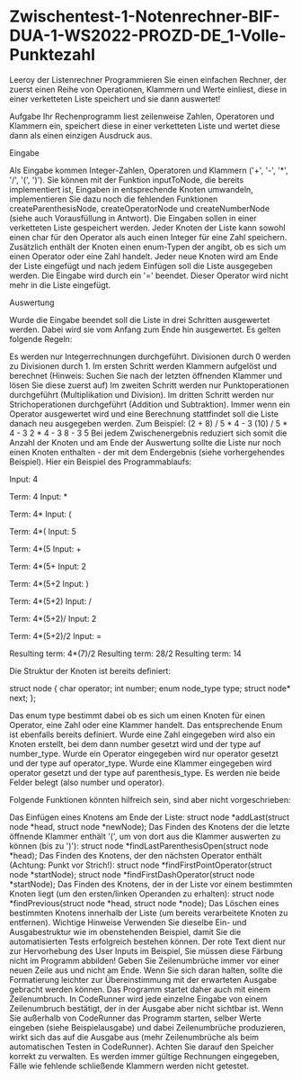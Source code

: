 # Zwischentest-1-Notenrechner-BIF-DUA-1-WS2022-PROZD-DE_1-Volle-Punktezahl


Leeroy der Listenrechner Programmieren Sie einen einfachen Rechner, der zuerst einen Reihe von Operationen, Klammern und Werte einliest, diese in einer verketteten Liste speichert und sie dann auswertet!

Aufgabe Ihr Rechenprogramm liest zeilenweise Zahlen, Operatoren und Klammern ein, speichert diese in einer verketteten Liste und wertet diese dann als einen einzigen Ausdruck aus.

Eingabe

Als Eingabe kommen Integer-Zahlen, Operatoren und Klammern ('+', '-', '*', '/', '(', ')'). Sie können mit der Funktion inputToNode, die bereits implementiert ist, Eingaben in entsprechende Knoten umwandeln, implementieren Sie dazu noch die fehlenden Funktionen createParenthesisNode, createOperatorNode und createNumberNode (siehe auch Vorausfüllung in Antwort). Die Eingaben sollen in einer verketteten Liste gespeichert werden. Jeder Knoten der Liste kann sowohl einen char für den Operator als auch einen Integer für eine Zahl speichern. Zusätzlich enthält der Knoten einen enum-Typen der angibt, ob es sich um einen Operator oder eine Zahl handelt. Jeder neue Knoten wird am Ende der Liste eingefügt und nach jedem Einfügen soll die Liste ausgegeben werden. Die Eingabe wird durch ein '=' beendet. Dieser Operator wird nicht mehr in die Liste eingefügt.

Auswertung

Wurde die Eingabe beendet soll die Liste in drei Schritten ausgewertet werden. Dabei wird sie vom Anfang zum Ende hin ausgewertet. Es gelten folgende Regeln:

Es werden nur Integerrechnungen durchgeführt. Divisionen durch 0 werden zu Divisionen durch 1. Im ersten Schritt werden Klammern aufgelöst und berechnet (Hinweis: Suchen Sie nach der letzten öffnenden Klammer und lösen Sie diese zuerst auf) Im zweiten Schritt werden nur Punktoperationen durchgeführt (Multiplikation und Division). Im dritten Schritt werden nur Strichoperationen durchgeführt (Addition und Subtraktion). Immer wenn ein Operator ausgewertet wird und eine Berechnung stattfindet soll die Liste danach neu ausgegeben werden. Zum Beispiel: (2 + 8) / 5 * 4 - 3 (10) / 5 * 4 - 3 2 * 4 - 3 8 - 3 5 Bei jedem Zwischenergebnis reduziert sich somit die Anzahl der Knoten und am Ende der Auswertung sollte die Liste nur noch einen Knoten enthalten - der mit dem Endergebnis (siehe vorhergehendes Beispiel). Hier ein Beispiel des Programmablaufs:

Input: 4

Term: 4 Input: *

Term: 4* Input: (

Term: 4*( Input: 5

Term: 4*(5 Input: +

Term: 4*(5+ Input: 2

Term: 4*(5+2 Input: )

Term: 4*(5+2) Input: /

Term: 4*(5+2)/ Input: 2

Term: 4*(5+2)/2 Input: =

Resulting term: 4*(7)/2 Resulting term: 28/2 Resulting term: 14

Die Struktur der Knoten ist bereits definiert:

struct node { char operator;
int number; enum node_type type; struct node* next; };

Das enum type bestimmt dabei ob es sich um einen Knoten für einen Operator, eine Zahl oder eine Klammer handelt. Das entsprechende Enum ist ebenfalls bereits definiert. Wurde eine Zahl eingegeben wird also ein Knoten erstellt, bei dem dann number gesetzt wird und der type auf number_type. Wurde ein Operator eingegeben wird nur operator gesetzt und der type auf operator_type. Wurde eine Klammer eingegeben wird operator gesetzt und der type auf parenthesis_type. Es werden nie beide Felder belegt (also number und operator).

Folgende Funktionen könnten hilfreich sein, sind aber nicht vorgeschrieben:

Das Einfügen eines Knotens am Ende der Liste: struct node *addLast(struct node *head, struct node *newNode); Das Finden des Knotens der die letzte öffnende Klammer enthält '(', um von dort aus die Klammer auswerten zu können (bis zu ')'): struct node *findLastParenthesisOpen(struct node *head); Das Finden des Knotens, der den nächsten Operator enthält (Achtung: Punkt vor Strich!): struct node *findFirstPointOperator(struct node *startNode); struct node *findFirstDashOperator(struct node *startNode); Das Finden des Knotens, der in der Liste vor einem bestimmten Knoten liegt (um den ersten/linken Operanden zu erhalten): struct node *findPrevious(struct node *head, struct node *node); Das Löschen eines bestimmten Knotens innerhalb der Liste (um bereits verarbeitete Knoten zu entfernen). Wichtige Hinweise Verwenden Sie dieselbe Ein- und Ausgabestruktur wie im obenstehenden Beispiel, damit Sie die automatisierten Tests erfolgreich bestehen können. Der rote Text dient nur zur Hervorhebung des User Inputs im Beispiel, Sie müssen diese Färbung nicht im Programm abbilden! Geben Sie Zeilenumbrüche immer vor einer neuen Zeile aus und nicht am Ende. Wenn Sie sich daran halten, sollte die Formatierung leichter zur Übereinstimmung mit der erwarteten Ausgabe gebracht werden können. Das Programm startet daher auch mit einem Zeilenumbruch. In CodeRunner wird jede einzelne Eingabe von einem Zeilenumbruch bestätigt, der in der Ausgabe aber nicht sichtbar ist. Wenn Sie außerhalb von CodeRunner das Programm starten, selber Werte eingeben (siehe Beispielausgabe) und dabei Zeilenumbrüche produzieren, wirkt sich das auf die Ausgabe aus (mehr Zeilenumbrüche als beim automatischen Testen in CodeRunner). Achten Sie darauf den Speicher korrekt zu verwalten. Es werden immer gültige Rechnungen eingegeben, Fälle wie fehlende schließende Klammern werden nicht getestet.

